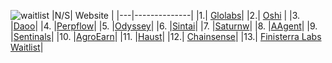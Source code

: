 ![waitlist](https://github.com/user-attachments/assets/cf6817b2-7c48-46d8-a172-b47dbb4b7c81)
|N/S| Website  |
|---|--------------|
|1.| [Glolabs](https://glowlabs.org/waitlist)|
|2.| [Oshi](https://www.oshi.co/#join) |
|3. |[Daoo](https://daao.ai)|
|4. |[Perpflow](https://perpflow.xyz)|
|5. |[Odyssey](https://odysseyai.deform.cc/earlyaccess)|
|6. |[Sintai](https://t.me/SintAI_bot)|
|7. |[Saturnw](https://www.saturnwallet.app)|
|8. |[AAgent](https://aagent.ai)|
|9. |[Sentinals](https://sentinals.xyz)|
|10. |[AgroEarn](https://agroearn.com)|
|11. |[Haust](https://whitelist.haust.network)|
|12.| [Chainsense](https://chainsense.tech)|
|13.| [Finisterra Labs Waitlist](https://baselight.ai)|
